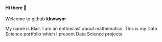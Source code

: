 #### Hi there 🤗
Welcome to github __kkwwym__

My name is Blair. I am an enthusiast about mathematics. 
This is my Data Science portfolio which I present Data Science projects. 
<!--
**kkwwym/kkwwym** is a ✨ _special_ ✨ repository because its `README.md` (this file) appears on your GitHub profile.



some results from some hacks from hackathons and unpublished results from my previous research.
This Portfolio is a compilation of all the Data Science and Data Analysis projects I have done for academic, self-learning and hobby purposes. 
This portfolio also contains my Achievements, skills, and certificates. It is updated on the regular basis.


- 🔭 I’m currently working on ...
- 🌱 I’m currently learning ...
- 👯 I’m looking to collaborate on ...
- 🤔 I’m looking for help with ...
- 💬 Ask me about ...
- 📫 How to reach me: ...
- 😄 Pronouns: ...
- ⚡ Fun fact: ...
-->
